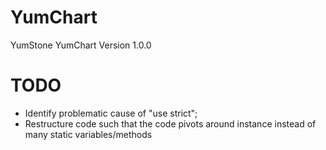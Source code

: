 # YumChart
YumStone YumChart
Version 1.0.0

# TODO
 - Identify problematic cause of "use strict";
 - Restructure code such that the code pivots around instance instead of many static variables/methods
